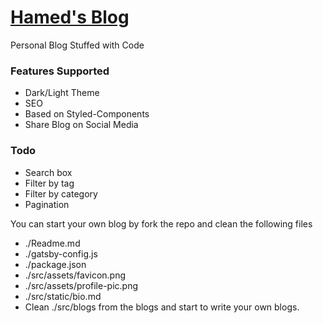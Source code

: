 <p align="center">

# [Hamed's Blog](https://hamed-farag.github.io/blog/)

Personal Blog Stuffed with Code
</p>

### Features Supported 
* Dark/Light Theme
* SEO
* Based on Styled-Components
* Share Blog on Social Media

### Todo
* Search box
* Filter by tag
* Filter by category
* Pagination
  

You can start your own blog by fork the repo and clean the following files
* ./Readme.md
* ./gatsby-config.js
* ./package.json
* ./src/assets/favicon.png
* ./src/assets/profile-pic.png
* ./src/static/bio.md
* Clean ./src/blogs from the blogs and start to write your own blogs.

